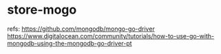 # store-mogo

refs: 
https://github.com/mongodb/mongo-go-driver
https://www.digitalocean.com/community/tutorials/how-to-use-go-with-mongodb-using-the-mongodb-go-driver-pt
